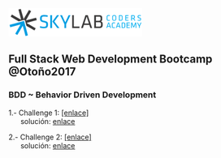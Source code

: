 [![Skylab](https://github.com/Iggy-Codes/logo-images/blob/master/logos/skylab-56.png)](http://www.skylabcoders.com/)

## Full Stack Web Development Bootcamp @Otoño2017

### BDD ~ Behavior Driven Development

1.- Challenge 1: [[enlace]][challenge1]<br>
&nbsp;&nbsp;&nbsp;&nbsp;&nbsp;&nbsp;solución: [enlace](https://mtzfactory.github.io/bdd-jasmine/bdd-drinkabout.html)

2.- Challenge 2: [[enlace]][challenge2]<br>
&nbsp;&nbsp;&nbsp;&nbsp;&nbsp;&nbsp;solución: [enlace](https://mtzfactory.github.io/bdd-jasmine/bdd-rockpaperscissors.html)

[challenge1]: https://github.com/juanmaguitar/exercises-katas-js/blob/master/DrinkAbout/README.md
[challenge2]: https://github.com/juanmaguitar/exercises-katas-js/blob/master/RockPaperScissors/README.md
